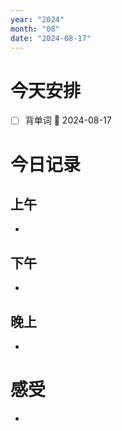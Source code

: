 ```yaml
---
year: "2024"
month: "08"
date: "2024-08-17"
---
```

# 今天安排
- [ ] 背单词 📅 2024-08-17




# 今日记录

## 上午
*  

## 下午
* 

## 晚上
* 

# 感受
* 




